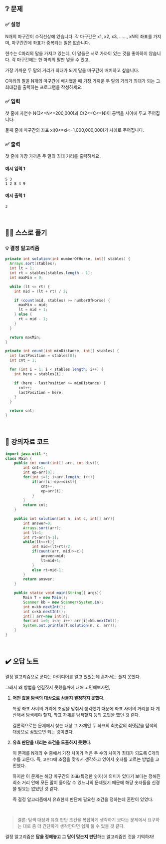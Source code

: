 ## ❔ 문제
### ✅ 설명
N개의 마구간이 수직선상에 있습니다. 각 마구간은 x1, x2, x3, ......, xN의 좌표를 가지며, 마구간간에 좌표가 중복되는 일은 없습니다.

현수는 C마리의 말을 가지고 있는데, 이 말들은 서로 가까이 있는 것을 좋아하지 않습니다. 각 마구간에는 한 마리의 말만 넣을 수 있고,

가장 가까운 두 말의 거리가 최대가 되게 말을 마구간에 배치하고 싶습니다.

C마리의 말을 N개의 마구간에 배치했을 때 가장 가까운 두 말의 거리가 최대가 되는 그 최대값을 출력하는 프로그램을 작성하세요.


### ✅ 입력
첫 줄에 자연수 N(3<=N<=200,000)과 C(2<=C<=N)이 공백을 사이에 두고 주어집니다.

둘째 줄에 마구간의 좌표 xi(0<=xi<=1,000,000,000)가 차례로 주어집니다.


### ✅ 출력
첫 줄에 가장 가까운 두 말의 최대 거리를 출력하세요.


#### 예시 입력 1
```
5 3
1 2 8 4 9
```

#### 예시 출력 1
```
3
```

<br>

## ✍🏻 스스로 풀기

### 💡 결정 알고리즘

``` java
private int solution(int numberOfHorse, int[] stables) {
  Arrays.sort(stables);
  int lt = 1;
  int rt = stables[stables.length - 1];
  int maxMin = 0;

  while (lt <= rt) {
    int mid = (lt + rt) / 2;

    if (count(mid, stables) >= numberOfHorse) {
      maxMin = mid;
      lt = mid + 1;
    } else {
      rt = mid - 1;
    }
  }

  return maxMin;
}

private int count(int minDistance, int[] stables) {
  int lastPosition = stables[0];
  int cnt = 1;

  for (int i = 1; i < stables.length; i++) {
    int here = stables[i];

    if (here - lastPosition >= minDistance) {
      cnt++;
      lastPosition = here;
    }
  }

  return cnt;
}
```

<br>

## 📖 강의자료 코드

``` java
import java.util.*;
class Main {
	public int count(int[] arr, int dist){
		int cnt=1;
		int ep=arr[0];
		for(int i=1; i<arr.length; i++){
			if(arr[i]-ep>=dist){
				cnt++;
				ep=arr[i];
			}
		}
		return cnt;
	}

	public int solution(int n, int c, int[] arr){
		int answer=0;
		Arrays.sort(arr);
		int lt=1;
		int rt=arr[n-1];
		while(lt<=rt){
			int mid=(lt+rt)/2;
			if(count(arr, mid)>=c){
				answer=mid;
				lt=mid+1;
			}
			else rt=mid-1;
		}
		return answer;
	}

	public static void main(String[] args){
		Main T = new Main();
		Scanner kb = new Scanner(System.in);
		int n=kb.nextInt();
		int c=kb.nextInt();
		int[] arr=new int[n];
		for(int i=0; i<n; i++) arr[i]=kb.nextInt();
		System.out.println(T.solution(n, c, arr));
	}
}
```

<br>

## ✔️ 오답 노트

결정 알고리즘으로 푼다는 아이디어를 알고 있었는데 혼자서는 풀지 못했다.

그래서 왜 방법을 연결짓지 못했을까에 대해 고민해보자면,

1. **어떤 값을 탐색의 대상으로 삼을지 결정하지 못했다.**

    특정 좌표 사이의 거리에 초점을 맞춰서 생각했기 때문에 좌표 사이의 거리를 다 계산해서 탐색해야 할지, 좌표 자체를 탐색할지 등의 고민을 했던 것 같다.

    결론적으로는 문제에서 찾는 대상 그 자체인 두 좌표의 최솟값의 최댓값을 탐색의 대상으로 삼았으면 되는 것이였다.

2. **유효 판단을 내리는 조건을 도출하지 못했다.**

    이 문제를 N개의 수 중에서 가장 차이가 적은 두 수의 차이가 최대가 되도록 C개의 수를 고른다. 즉, `고른다`에 초점을 맞춰서 생각하고 있어서 숫자를 고르는 방법을 고민했다.

    하지만 이 문제는 해당 마구간의 좌표(특정한 숫자)에 의미가 있다기 보다는 정해진 최소 거리 안에 모든 말이 들어갈 수 있느냐의 문제였기 때문에 해당 숫자들을 신경 쓸 필요는 없었던 것 같다.

    즉 결정 알고리즘에서 유효한지 판단에 필요한 조건을 정하는데 혼란이 있었다.

<br>

> 결론: 탐색 대상과 유효 판단 조건을 복잡하게 생각하기 보다는 문제에서 요구하는 대로 좀 더 간단하게 생각한다면 쉽게 풀 수 있을 것 같다.

결정 알고리즘은 **답을 정해놓고 그 답이 맞는지 판단**하는 알고리즘인 것을 기억하자!
